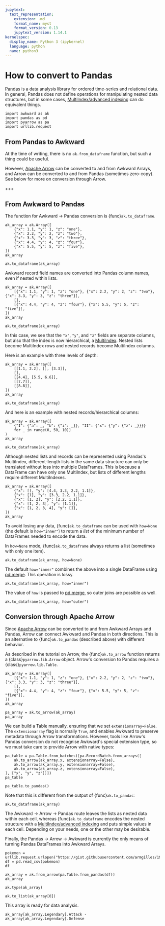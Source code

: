 ```yaml
---
jupytext:
  text_representation:
    extension: .md
    format_name: myst
    format_version: 0.13
    jupytext_version: 1.14.1
kernelspec:
  display_name: Python 3 (ipykernel)
  language: python
  name: python3
---
```


How to convert to Pandas
========================

[Pandas](https://pandas.pydata.org/) is a data analysis library for ordered time-series and relational data. In general, Pandas does not define operations for manipulating nested data structures, but in some cases, [MultiIndex/advanced indexing](https://pandas.pydata.org/pandas-docs/stable/user_guide/advanced.html) can do equivalent things.

```{code-cell} python3
import awkward as ak
import pandas as pd
import pyarrow as pa
import urllib.request
```

From Pandas to Awkward
----------------------

At the time of writing, there is no `ak.from_dataframe` function, but such a thing could be useful.

However, [Apache Arrow](https://arrow.apache.org/) can be converted to and from Awkward Arrays, and Arrow can be converted to and from Pandas (sometimes zero-copy). See below for more on conversion through Arrow.

+++

From Awkward to Pandas
----------------------

The function for Awkward → Pandas conversion is {func}`ak.to_dataframe`.

```{code-cell} python3
ak_array = ak.Array([
    {"x": 1.1, "y": 1, "z": "one"},
    {"x": 2.2, "y": 2, "z": "two"},
    {"x": 3.3, "y": 3, "z": "three"},
    {"x": 4.4, "y": 4, "z": "four"},
    {"x": 5.5, "y": 5, "z": "five"},
])
ak_array
```

```{code-cell} python3
ak.to_dataframe(ak_array)
```

Awkward record field names are converted into Pandas column names, even if nested within lists.

```{code-cell} python3
ak_array = ak.Array([
    [{"x": 1.1, "y": 1, "z": "one"}, {"x": 2.2, "y": 2, "z": "two"}, {"x": 3.3, "y": 3, "z": "three"}],
    [],
    [{"x": 4.4, "y": 4, "z": "four"}, {"x": 5.5, "y": 5, "z": "five"}],
])
ak_array
```

```{code-cell} python3
ak.to_dataframe(ak_array)
```

In this case, we see that the `"x"`, `"y"`, and `"z"` fields are separate columns, but also that the index is now hierarchical, a [MultiIndex](https://pandas.pydata.org/pandas-docs/stable/reference/api/pandas.MultiIndex.html). Nested lists become MultiIndex rows and nested records become MultiIndex columns.

Here is an example with three levels of depth:

```{code-cell} python3
ak_array = ak.Array([
    [[1.1, 2.2], [], [3.3]],
    [],
    [[4.4], [5.5, 6.6]],
    [[7.7]],
    [[8.8]],
])
ak_array
```

```{code-cell} python3
ak.to_dataframe(ak_array)
```

And here is an example with nested records/hierarchical columns:

```{code-cell} python3
ak_array = ak.Array([
    {"I": {"a": _, "b": {"i": _}}, "II": {"x": {"y": {"z": _}}}}
    for _ in range(0, 50, 10)]
)
ak_array
```

```{code-cell} python3
ak.to_dataframe(ak_array)
```

Although nested lists and records can be represented using Pandas's MultiIndex, different-length lists in the same data structure can only be translated without loss into multiple DataFrames. This is because a DataFrame can have only one MultiIndex, but lists of different lengths require different MultiIndexes.

```{code-cell} python3
ak_array = ak.Array([
    {"x": [], "y": [4.4, 3.3, 2.2, 1.1]},
    {"x": [1], "y": [3.3, 2.2, 1.1]},
    {"x": [1, 2], "y": [2.2, 1.1]},
    {"x": [1, 2, 3], "y": [1.1]},
    {"x": [1, 2, 3, 4], "y": []},
])
ak_array
```

To avoid losing any data, {func}`ak.to_dataframe` can be used with `how=None` (the default is `how="inner"`) to return a _list_ of the minimum number of DataFrames needed to encode the data.

In `how=None` mode, {func}`ak.to_dataframe` always returns a list (sometimes with only one item).

```{code-cell} python3
ak.to_dataframe(ak_array, how=None)
```

The default `how="inner"` combines the above into a single DataFrame using [pd.merge](https://pandas.pydata.org/pandas-docs/stable/reference/api/pandas.merge.html). This operation is lossy.

```{code-cell} python3
ak.to_dataframe(ak_array, how="inner")
```

The value of `how` is passed to [pd.merge](https://pandas.pydata.org/pandas-docs/stable/reference/api/pandas.merge.html), so outer joins are possible as well.

```{code-cell} python3
ak.to_dataframe(ak_array, how="outer")
```

Conversion through Apache Arrow
-------------------------------

Since [Apache Arrow](https://arrow.apache.org/) can be converted to and from Awkward Arrays and Pandas, Arrow can connect Awkward and Pandas in both directions. This is an alternative to {func}`ak.to_pandas` (described above) with different behavior.

As described in the tutorial on Arrow, the {func}`ak.to_arrow` function returns a {class}`pyarrow.lib.Arrow` object. Arrow's conversion to Pandas requires a {class}`pyarrow.lib.Table`.

```{code-cell} python3
ak_array = ak.Array([
    [{"x": 1.1, "y": 1, "z": "one"}, {"x": 2.2, "y": 2, "z": "two"}, {"x": 3.3, "y": 3, "z": "three"}],
    [],
    [{"x": 4.4, "y": 4, "z": "four"}, {"x": 5.5, "y": 5, "z": "five"}],
])
ak_array
```

```{code-cell} python3
pa_array = ak.to_arrow(ak_array)
pa_array
```

We can build a Table manually, ensuring that we set `extensionarray=False`. The `extensionarray` flag is normally `True`, and enables Awkward to preserve metadata through Arrow transformations. However, tools like Arrow's Pandas conversion do not recognise Awkward's special extension type, so we must take care to provide Arrow with native types:

```{code-cell} python3
pa_table = pa.Table.from_batches([pa.RecordBatch.from_arrays([
    ak.to_arrow(ak_array.x, extensionarray=False),
    ak.to_arrow(ak_array.y, extensionarray=False),
    ak.to_arrow(ak_array.z, extensionarray=False),
], ["x", "y", "z"])])
pa_table
```

```{code-cell} python3
pa_table.to_pandas()
```

Note that this is different from the output of {func}`ak.to_pandas`:

```{code-cell} python3
ak.to_dataframe(ak_array)
```

The Awkward → Arrow → Pandas route leaves the lists as nested data within each cell, whereas {func}`ak.to_dataframe` encodes the nested structure with a [MultiIndex/advanced indexing](https://pandas.pydata.org/pandas-docs/stable/user_guide/advanced.html) and puts simple values in each cell. Depending on your needs, one or the other may be desirable.

Finally, the Pandas → Arrow → Awkward is currently the only means of turning Pandas DataFrames into Awkward Arrays.

```{code-cell} python3
pokemon = urllib.request.urlopen("https://gist.githubusercontent.com/armgilles/194bcff35001e7eb53a2a8b441e8b2c6/raw/92200bc0a673d5ce2110aaad4544ed6c4010f687/pokemon.csv")
df = pd.read_csv(pokemon)
df
```

```{code-cell} python3
ak_array = ak.from_arrow(pa.Table.from_pandas(df))
ak_array
```

```{code-cell} python3
ak.type(ak_array)
```

```{code-cell} python3
ak.to_list(ak_array[0])
```

This array is ready for data analysis.

```{code-cell} python3
ak_array[ak_array.Legendary].Attack - ak_array[ak_array.Legendary].Defense
```
